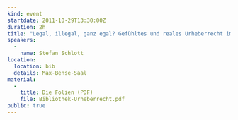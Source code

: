 ```yaml
---
kind: event
startdate: 2011-10-29T13:30:00Z
duration: 2h
title: "Legal, illegal, ganz egal? Gefühltes und reales Urheberrecht im Internet"
speakers:
  -
    name: Stefan Schlott
location:
  location: bib
  details: Max-Bense-Saal
material:
  -
    title: Die Folien (PDF)
    file: Bibliothek-Urheberrecht.pdf
public: true
---
```

